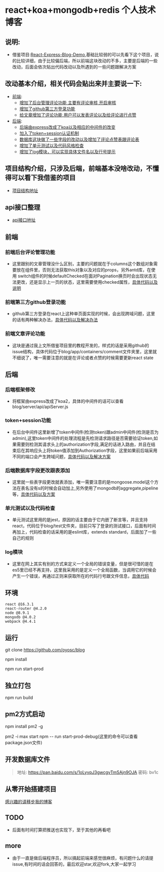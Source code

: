 # react+koa+mongodb+redis 个人技术博客
## 说明:
+   借鉴项目:[React-Express-Blog-Demo](https://github.com/Nealyang/React-Express-Blog-Demo),基础比较弱的可以先看下这个项目，说的比较详细，由于比较偏后端，所以前端这块改动的不多，主要是后端的一些改动，后面会依次贴出代码改动以及所遇到的一些问题跟解决方案

## 改动基本介绍，相关代码会贴出来并主要说一下:
* [前端](#前端):
    * [增加了后台管理评论功能,主要有评论审核,开启审核](#前端后台评论管理功能)
    * [增加了github第三方登录功能](#前端第三方github登录功能)
    * [给文章增加了评论功能,用户可以发表评论以及给评论进行点赞](#前端文章评论功能)
* [后端](#后端):
    * [后端由express改成了koa以及相应的中间件的改变](#后端框架修改)
    * [加入了token+session认证机制](#token+session功能)
    * [数据库这块做了一些字段的改动以及增加了评论点赞表跟评论表](#后端数据库字段更改跟表添加)
    * [增加了单元测试以及代码风格检查](#单元测试以及代码检查)
    * [增加了log模块，可以实现具体文件名以及行号提示](#log模块)
    
## 项目结构介绍，只涉及后端，前端基本没啥改动，不懂得可以看下我借鉴的项目
- [项目结构地址](https://github.com/oyosc/blog/blob/master/record/doc/%E9%A1%B9%E7%9B%AE%E7%BB%93%E6%9E%84%E4%BB%8B%E7%BB%8D.md)
## api接口整理
- [api接口地址](https://github.com/oyosc/blog/blob/master/record/doc/api_%E6%96%87%E6%A1%A3%E8%AF%B4%E6%98%8E.md)
## 前端
### 前端后台评论管理功能
- 这里跟别的文章管理没什么区别，主要的问题就在于columns这个数组对象需要放在组件里，否则无法获取this对象以及对应的props，另外antd库，在使用
   switch组件的时候defaultChecked在面对Pagination换页时会出现状态无法更改，还是显示上一页的状态，这里需要使用checked属性，[具体代码以及说明](https://github.com/oyosc/blog/blob/master/record/doc/%E5%89%8D%E7%AB%AF%E5%90%8E%E5%8F%B0%E8%AF%84%E8%AE%BA%E7%AE%A1%E7%90%86%E5%8A%9F%E8%83%BD.md)
   
### 前端第三方github登录功能
- github第三方登录在react上这种单页面实现的时候，会出现跨域问题，这里的话有两种解决办法，[具体代码以及解决办法](https://github.com/oyosc/blog/blob/master/record/doc/github%E7%AC%AC%E4%B8%89%E6%96%B9%E7%99%BB%E5%BD%95%E5%8A%9F%E8%83%BD.md)

### 前端文章评论功能
- 这块是通过我上文所借鉴项目里的教程开发的，样式的话是采用github的issue结构，具体代码位于blog/app/containers/comment文件夹里，这里就不细说了，唯一需要注意的就是在评论或者点赞的时候需要更新react state

## 后端
### 后端框架修改
- 将框架由express改成了koa2，具体的中间件的话可以查看blog/server/api/apiServer.js

### token+session功能
- 在后台中间件这里新增了token中间件(检测token)跟admin中间件(检测是否为admin),这里token中间件的处理流程是先检测请求路径是否需要验证token,如果需要则检测其请求头上的authorization字段,满足的话进入路由，并且在结束后在其响应头上将token值添加到Authorization字段，这里如果前后端采用不同的端口会产生跨域问题，[具体代码以及解决方案](https://github.com/oyosc/blog/blob/master/record/doc/token%2Bsession%E5%8A%9F%E8%83%BD.md)

### 后端数据库字段更改跟表添加
- 这里就一些表字段更改就表添加，唯一需要注意的是mongoose.model这个方法在表名没有s的时候会自动加上,另外使用了mongodb的aggregate,pipeline等，[具体代码以及方案](https://github.com/oyosc/blog/blob/master/record/doc/%E5%90%8E%E7%AB%AF%E6%95%B0%E6%8D%AE%E5%BA%93%E5%AD%97%E6%AE%B5%E6%9B%B4%E6%94%B9%E8%B7%9F%E8%A1%A8%E6%B7%BB%E5%8A%A0.md)

### 单元测试以及代码检查
- 单元测试这里用的是jest，原因的话主要由于它内嵌了断言等，并且支持react，代码位于blog/test文件夹，目前只写了登录的测试接口，后面有时间再加上，代码检查的话采用的是eslint库，extends standard，后面加了一些自己的规则

### log模块
- 这里在网上其实有别的方式来定义一个全局的错误变量，但是很可惜的是在es5里已经不再支持，这里我采用的是定义一个全局函数，当调用它的时候会产生一个错误，再通过正则来获取所在的代码行号跟文件信息，[具体代码](https://github.com/oyosc/blog/blob/master/record/doc/log%E6%A8%A1%E5%9D%97.md)

## 环境
```
react @16.3.1
react-router @4.2.0
node @8.9.1
mongodb @4.0.2
webpack @4.4.1
```
## 运行
   git clone https://github.com/oyosc/blog
   
   npm install
   
   npm run start-prod
   
## 独立打包
   npm run build
   
## pm2方式启动
   npm install pm2 -g
   
   pm2 -i max start npm -- run start-prod-debug(这里的命令可以查看package.json文件)
   
## 开发数据库文件

> 地址: https://pan.baidu.com/s/1oLyvpJ3gwcgvTmSAjn9OJA 密码: bv1c

## 从零开始搭建项目
   [感兴趣的请移步我的博客](http://www.bokes.wang/detail/5b86626dc8907a08e4ca2a1c)
   
## TODO
- 后面有时间打算把推送也实现下，至于其他的再看吧
   
## more
-   由于一直是做后端程序员，所以搞起前端来感觉很麻烦，有问题什么的请提issue,有时间的话会回答的，最后欢迎star,欢迎fork,大家一起学习
